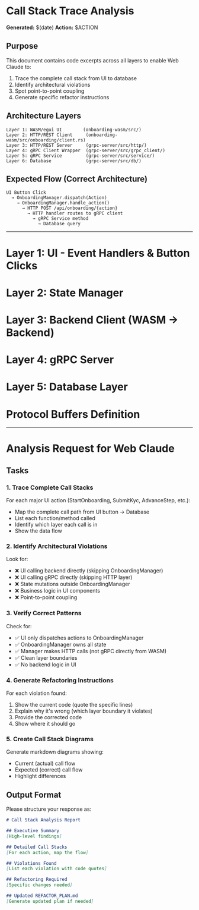 # Call Stack Trace Analysis

**Generated:** $(date)
**Action:** $ACTION

## Purpose
This document contains code excerpts across all layers to enable Web Claude to:
1. Trace the complete call stack from UI to database
2. Identify architectural violations
3. Spot point-to-point coupling
4. Generate specific refactor instructions

## Architecture Layers
```
Layer 1: WASM/egui UI        (onboarding-wasm/src/)
Layer 2: HTTP/REST Client     (onboarding-wasm/src/onboarding/client.rs)
Layer 3: HTTP/REST Server     (grpc-server/src/http/)
Layer 4: gRPC Client Wrapper  (grpc-server/src/grpc_client/)
Layer 5: gRPC Service         (grpc-server/src/service/)
Layer 6: Database             (grpc-server/src/db/)
```

## Expected Flow (Correct Architecture)
```
UI Button Click
  → OnboardingManager.dispatch(Action)
    → OnboardingManager.handle_action()
      → HTTP POST /api/onboarding/{action}
        → HTTP handler routes to gRPC client
          → gRPC Service method
            → Database query
```

---

# Layer 1: UI - Event Handlers & Button Clicks


# Layer 2: State Manager


# Layer 3: Backend Client (WASM → Backend)


# Layer 4: gRPC Server


# Layer 5: Database Layer


# Protocol Buffers Definition


---

# Analysis Request for Web Claude

## Tasks

### 1. Trace Complete Call Stacks
For each major UI action (StartOnboarding, SubmitKyc, AdvanceStep, etc.):
- Map the complete call path from UI button → Database
- List each function/method called
- Identify which layer each call is in
- Show the data flow

### 2. Identify Architectural Violations
Look for:
- ❌ UI calling backend directly (skipping OnboardingManager)
- ❌ UI calling gRPC directly (skipping HTTP layer)
- ❌ State mutations outside OnboardingManager
- ❌ Business logic in UI components
- ❌ Point-to-point coupling

### 3. Verify Correct Patterns
Check for:
- ✅ UI only dispatches actions to OnboardingManager
- ✅ OnboardingManager owns all state
- ✅ Manager makes HTTP calls (not gRPC directly from WASM)
- ✅ Clean layer boundaries
- ✅ No backend logic in UI

### 4. Generate Refactoring Instructions
For each violation found:
1. Show the current code (quote the specific lines)
2. Explain why it's wrong (which layer boundary it violates)
3. Provide the corrected code
4. Show where it should go

### 5. Create Call Stack Diagrams
Generate markdown diagrams showing:
- Current (actual) call flow
- Expected (correct) call flow
- Highlight differences

## Output Format

Please structure your response as:

```markdown
# Call Stack Analysis Report

## Executive Summary
[High-level findings]

## Detailed Call Stacks
[For each action, map the flow]

## Violations Found
[List each violation with code quotes]

## Refactoring Required
[Specific changes needed]

## Updated REFACTOR_PLAN.md
[Generate updated plan if needed]
```


